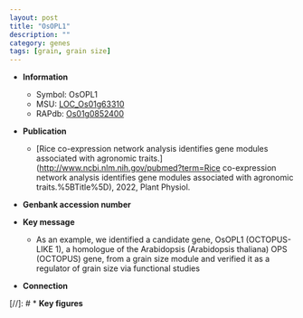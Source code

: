 ```yaml
---
layout: post
title: "OsOPL1"
description: ""
category: genes
tags: [grain, grain size]
---
```


* **Information**  
    + Symbol: OsOPL1  
    + MSU: [LOC_Os01g63310](http://rice.uga.edu/cgi-bin/ORF_infopage.cgi?orf=LOC_Os01g63310)  
    + RAPdb: [Os01g0852400](https://rapdb.dna.affrc.go.jp/locus/?name=Os01g0852400)  

* **Publication**  
    + [Rice co-expression network analysis identifies gene modules associated with agronomic traits.](http://www.ncbi.nlm.nih.gov/pubmed?term=Rice co-expression network analysis identifies gene modules associated with agronomic traits.%5BTitle%5D), 2022, Plant Physiol.

* **Genbank accession number**  

* **Key message**  
    + As an example, we identified a candidate gene, OsOPL1 (OCTOPUS-LIKE 1), a homologue of the Arabidopsis (Arabidopsis thaliana) OPS (OCTOPUS) gene, from a grain size module and verified it as a regulator of grain size via functional studies

* **Connection**  

[//]: # * **Key figures**  


